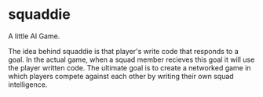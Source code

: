 squaddie
========

A little AI Game.

The idea behind squaddie is that player's write code that responds to a goal. In the actual game, when a squad member recieves this goal it will use the player written code.
The ultimate goal is to create a networked game in which players compete against each other by writing their own squad intelligence.
